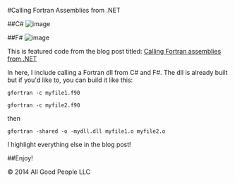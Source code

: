 #Calling Fortran Assemblies from .NET

##C#
![image](https://raw.github.com/bbhsu2/call-fortran-from-dotnet/master/assets/csharp.png)

##F#
![image](https://raw.github.com/bbhsu2/call-fortran-from-dotnet/master/assets/fsharp.png)


This is featured code from the blog post titled: [Calling Fortran assemblies from .NET](http://letsthinkabout.us/post/calling-fortran-assemblies-from-net)

In here, I include calling a Fortran dll from C# and F#.  The dll is already built but if you'd like to, you can build it like this:

``gfortran -c myfile1.f90``

``gfortran -c myfile2.f90``

then

``gfortran -shared -o -mydll.dll myfile1.o myfile2.o``

I highlight everything else in the blog post!

##Enjoy!

&copy; 2014 All Good People LLC
